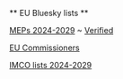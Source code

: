** EU Bluesky lists **

[MEPs 2024-2029](https://bsky.app/profile/did:plc:lgjvdkqeeutvf7zj6wow3jro/lists/3lgh4kwdwey2e) ~ [Verified](https://bsky.app/profile/did:plc:rs4wjnyxmhj3udokowkymd5e/lists/3l2lyvl3p2j2x)

[EU Commissioners](https://bsky.app/profile/did:plc:lgjvdkqeeutvf7zj6wow3jro/lists/3lfimpbh5642k)

[IMCO lists 2024-2029](https://bsky.app/profile/did:plc:lgjvdkqeeutvf7zj6wow3jro/lists/3lf4imtzudi23)
